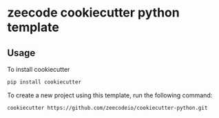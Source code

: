 # zeecode cookiecutter python template

## Usage

To install cookiecutter
```bash
pip install cookiecutter
```

To create a new project using this template, run the following command:
```bash
cookiecutter https://github.com/zeecodeio/cookiecutter-python.git
```


